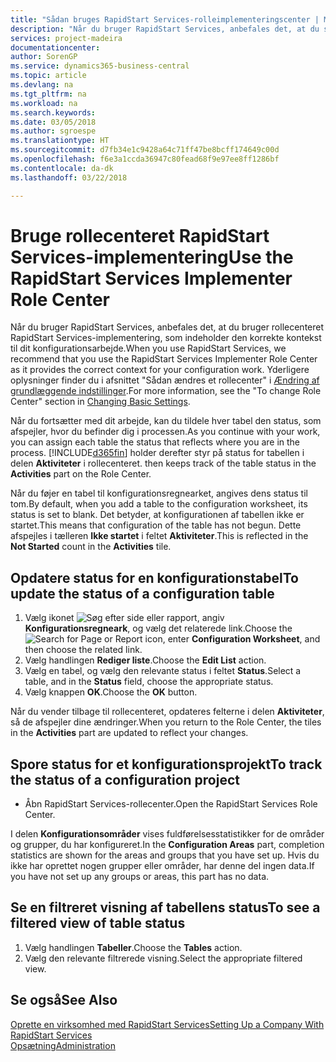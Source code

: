 ```yaml
---
title: "Sådan bruges RapidStart Services-rolleimplementeringscenter | Microsoft Docs"
description: "Når du bruger RapidStart Services, anbefales det, at du sporer dit arbejde og bruger RapidStart Services-rolleimplementeringscenter, som indeholder den korrekte kontekst til dit konfigurationsarbejde."
services: project-madeira
documentationcenter: 
author: SorenGP
ms.service: dynamics365-business-central
ms.topic: article
ms.devlang: na
ms.tgt_pltfrm: na
ms.workload: na
ms.search.keywords: 
ms.date: 03/05/2018
ms.author: sgroespe
ms.translationtype: HT
ms.sourcegitcommit: d7fb34e1c9428a64c71ff47be8bcff174649c00d
ms.openlocfilehash: f6e3a1ccda36947c80fead68f9e97ee8ff1286bf
ms.contentlocale: da-dk
ms.lasthandoff: 03/22/2018

---
```

# <a name="use-the-rapidstart-services-implementer-role-center"></a><span data-ttu-id="a887d-103">Bruge rollecenteret RapidStart Services-implementering</span><span class="sxs-lookup"><span data-stu-id="a887d-103">Use the RapidStart Services Implementer Role Center</span></span>
<span data-ttu-id="a887d-104">Når du bruger RapidStart Services, anbefales det, at du bruger rollecenteret RapidStart Services-implementering, som indeholder den korrekte kontekst til dit konfigurationsarbejde.</span><span class="sxs-lookup"><span data-stu-id="a887d-104">When you use RapidStart Services, we recommend that you use the RapidStart Services Implementer Role Center as it provides the correct context for your configuration work.</span></span> <span data-ttu-id="a887d-105">Yderligere oplysninger finder du i afsnittet "Sådan ændres et rollecenter" i [Ændring af grundlæggende indstillinger](ui-change-basic-settings.md).</span><span class="sxs-lookup"><span data-stu-id="a887d-105">For more information, see the "To change Role Center" section in [Changing Basic Settings](ui-change-basic-settings.md).</span></span>

<span data-ttu-id="a887d-106">Når du fortsætter med dit arbejde, kan du tildele hver tabel den status, som afspejler, hvor du befinder dig i processen.</span><span class="sxs-lookup"><span data-stu-id="a887d-106">As you continue with your work, you can assign each table the status that reflects where you are in the process.</span></span> [!INCLUDE[d365fin](includes/d365fin_md.md)]<span data-ttu-id="a887d-107"> holder derefter styr på status for tabellen i delen **Aktiviteter** i rollecenteret.</span><span class="sxs-lookup"><span data-stu-id="a887d-107"> then keeps track of the table status in the **Activities** part on the Role Center.</span></span>  

<span data-ttu-id="a887d-108">Når du føjer en tabel til konfigurationsregnearket, angives dens status til tom.</span><span class="sxs-lookup"><span data-stu-id="a887d-108">By default, when you add a table to the configuration worksheet, its status is set to blank.</span></span> <span data-ttu-id="a887d-109">Det betyder, at konfigurationen af tabellen ikke er startet.</span><span class="sxs-lookup"><span data-stu-id="a887d-109">This means that configuration of the table has not begun.</span></span> <span data-ttu-id="a887d-110">Dette afspejles i tælleren **Ikke startet** i feltet **Aktiviteter**.</span><span class="sxs-lookup"><span data-stu-id="a887d-110">This is reflected in the **Not Started** count in the **Activities** tile.</span></span>  

## <a name="to-update-the-status-of-a-configuration-table"></a><span data-ttu-id="a887d-111">Opdatere status for en konfigurationstabel</span><span class="sxs-lookup"><span data-stu-id="a887d-111">To update the status of a configuration table</span></span>  
1.  <span data-ttu-id="a887d-112">Vælg ikonet ![Søg efter side eller rapport](media/ui-search/search_small.png "Ikonet Søg efter side eller rapport"), angiv **Konfigurationsregneark**, og vælg det relaterede link.</span><span class="sxs-lookup"><span data-stu-id="a887d-112">Choose the ![Search for Page or Report](media/ui-search/search_small.png "Search for Page or Report icon") icon, enter **Configuration Worksheet**, and then choose the related link.</span></span>  
2.  <span data-ttu-id="a887d-113">Vælg handlingen **Rediger liste**.</span><span class="sxs-lookup"><span data-stu-id="a887d-113">Choose the **Edit List** action.</span></span>  
3.  <span data-ttu-id="a887d-114">Vælg en tabel, og vælg den relevante status i feltet **Status**.</span><span class="sxs-lookup"><span data-stu-id="a887d-114">Select a table, and in the **Status** field, choose the appropriate status.</span></span>  
4.  <span data-ttu-id="a887d-115">Vælg knappen **OK**.</span><span class="sxs-lookup"><span data-stu-id="a887d-115">Choose the **OK** button.</span></span>  

<span data-ttu-id="a887d-116">Når du vender tilbage til rollecenteret, opdateres felterne i delen **Aktiviteter**, så de afspejler dine ændringer.</span><span class="sxs-lookup"><span data-stu-id="a887d-116">When you return to the Role Center, the tiles in the **Activities** part are updated to reflect your changes.</span></span>  

## <a name="to-track-the-status-of-a-configuration-project"></a><span data-ttu-id="a887d-117">Spore status for et konfigurationsprojekt</span><span class="sxs-lookup"><span data-stu-id="a887d-117">To track the status of a configuration project</span></span>  
- <span data-ttu-id="a887d-118">Åbn RapidStart Services-rollecenter.</span><span class="sxs-lookup"><span data-stu-id="a887d-118">Open the RapidStart Services Role Center.</span></span>  

<span data-ttu-id="a887d-119">I delen **Konfigurationsområder** vises fuldførelsesstatistikker for de områder og grupper, du har konfigureret.</span><span class="sxs-lookup"><span data-stu-id="a887d-119">In the **Configuration Areas** part, completion statistics are shown for the areas and groups that you have set up.</span></span> <span data-ttu-id="a887d-120">Hvis du ikke har oprettet nogen grupper eller områder, har denne del ingen data.</span><span class="sxs-lookup"><span data-stu-id="a887d-120">If you have not set up any groups or areas, this part has no data.</span></span>  

## <a name="to-see-a-filtered-view-of-table-status"></a><span data-ttu-id="a887d-121">Se en filtreret visning af tabellens status</span><span class="sxs-lookup"><span data-stu-id="a887d-121">To see a filtered view of table status</span></span>  
1. <span data-ttu-id="a887d-122">Vælg handlingen **Tabeller**.</span><span class="sxs-lookup"><span data-stu-id="a887d-122">Choose the **Tables** action.</span></span>  
2. <span data-ttu-id="a887d-123">Vælg den relevante filtrerede visning.</span><span class="sxs-lookup"><span data-stu-id="a887d-123">Select the appropriate filtered view.</span></span>  

## <a name="see-also"></a><span data-ttu-id="a887d-124">Se også</span><span class="sxs-lookup"><span data-stu-id="a887d-124">See Also</span></span>  
[<span data-ttu-id="a887d-125">Oprette en virksomhed med RapidStart Services</span><span class="sxs-lookup"><span data-stu-id="a887d-125">Setting Up a Company With RapidStart Services</span></span>](admin-set-up-a-company-with-rapidstart.md)  
[<span data-ttu-id="a887d-126">Opsætning</span><span class="sxs-lookup"><span data-stu-id="a887d-126">Administration</span></span>](admin-setup-and-administration.md)

